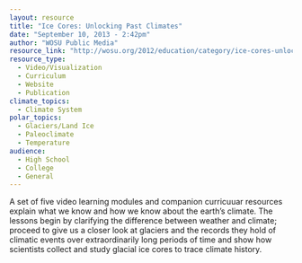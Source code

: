 ```yaml
---
layout: resource
title: "Ice Cores: Unlocking Past Climates"
date: "September 10, 2013 - 2:42pm"
author: "WOSU Public Media"
resource_link: "http://wosu.org/2012/education/category/ice-cores-unlocking-past-climates/"
resource_type:
  - Video/Visualization
  - Curriculum
  - Website
  - Publication
climate_topics:
  - Climate System
polar_topics:
  - Glaciers/Land Ice
  - Paleoclimate
  - Temperature
audience:
  - High School
  - College
  - General
---
```


A set of five video learning modules and companion curricuuar resources explain what we know and how we know about the earth’s climate.  The lessons begin by clarifying the difference between weather and climate; proceed to give us a closer look at glaciers and the records they hold of climatic events over extraordinarily long periods of time and show how scientists collect and study glacial ice cores to trace climate history.
